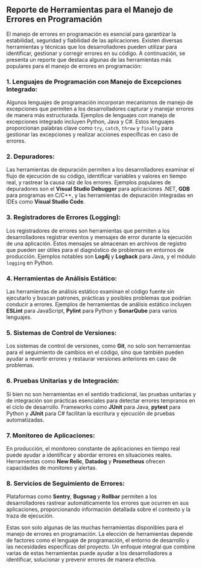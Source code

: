 
## Reporte de Herramientas para el Manejo de Errores en Programación

El manejo de errores en programación es esencial para garantizar la estabilidad, seguridad y fiabilidad de las aplicaciones. Existen diversas herramientas y técnicas que los desarrolladores pueden utilizar para identificar, gestionar y corregir errores en su código. A continuación, se presenta un reporte que destaca algunas de las herramientas más populares para el manejo de errores en programación:

### 1. **Lenguajes de Programación con Manejo de Excepciones Integrado:**

Algunos lenguajes de programación incorporan mecanismos de manejo de excepciones que permiten a los desarrolladores capturar y manejar errores de manera más estructurada. Ejemplos de lenguajes con manejo de excepciones integrado incluyen Python, Java y C#. Estos lenguajes proporcionan palabras clave como `try`, `catch`, `throw` y `finally` para gestionar las excepciones y realizar acciones específicas en caso de errores.

### 2. **Depuradores:**

Las herramientas de depuración permiten a los desarrolladores examinar el flujo de ejecución de su código, identificar variables y valores en tiempo real, y rastrear la causa raíz de los errores. Ejemplos populares de depuradores son el **Visual Studio Debugger** para aplicaciones .NET, **GDB** para programas en C/C++, y las herramientas de depuración integradas en IDEs como **Visual Studio Code**.

### 3. **Registradores de Errores (Logging):**

Los registradores de errores son herramientas que permiten a los desarrolladores registrar eventos y mensajes de error durante la ejecución de una aplicación. Estos mensajes se almacenan en archivos de registro que pueden ser útiles para el diagnóstico de problemas en entornos de producción. Ejemplos notables son **Log4j** y **Logback** para Java, y el módulo `logging` en Python.

### 4. **Herramientas de Análisis Estático:**

Las herramientas de análisis estático examinan el código fuente sin ejecutarlo y buscan patrones, prácticas y posibles problemas que podrían conducir a errores. Ejemplos de herramientas de análisis estático incluyen **ESLint** para JavaScript, **Pylint** para Python y **SonarQube** para varios lenguajes.

### 5. **Sistemas de Control de Versiones:**

Los sistemas de control de versiones, como **Git**, no solo son herramientas para el seguimiento de cambios en el código, sino que también pueden ayudar a revertir errores y restaurar versiones anteriores en caso de problemas.

### 6. **Pruebas Unitarias y de Integración:**

Si bien no son herramientas en el sentido tradicional, las pruebas unitarias y de integración son prácticas esenciales para detectar errores tempranos en el ciclo de desarrollo. Frameworks como **JUnit** para Java, **pytest** para Python y **JUnit** para C# facilitan la escritura y ejecución de pruebas automatizadas.

### 7. **Monitoreo de Aplicaciones:**

En producción, el monitoreo constante de aplicaciones en tiempo real puede ayudar a identificar y abordar errores en situaciones reales. Herramientas como **New Relic**, **Datadog** y **Prometheus** ofrecen capacidades de monitoreo y alertas.

### 8. **Servicios de Seguimiento de Errores:**

Plataformas como **Sentry**, **Bugsnag** y **Rollbar** permiten a los desarrolladores rastrear automáticamente los errores que ocurren en sus aplicaciones, proporcionando información detallada sobre el contexto y la traza de ejecución.

Estas son solo algunas de las muchas herramientas disponibles para el manejo de errores en programación. La elección de herramientas depende de factores como el lenguaje de programación, el entorno de desarrollo y las necesidades específicas del proyecto. Un enfoque integral que combine varias de estas herramientas puede ayudar a los desarrolladores a identificar, solucionar y prevenir errores de manera efectiva.
